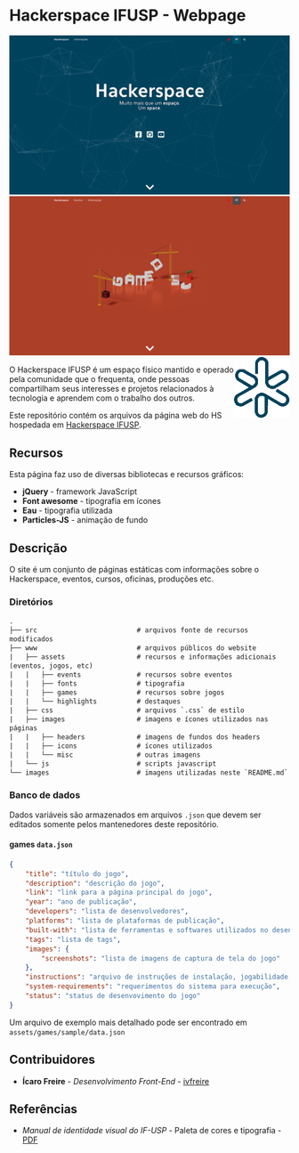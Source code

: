 # Hackerspace IFUSP - Webpage

<img src="images/screenshot.png"/>
<img src="images/screenshot_gamedev.png"/>

<img src="www/images/favicon.png" width="100px" align="right"/>

O Hackerspace IFUSP é um espaço físico mantido e operado pela comunidade que o frequenta, onde pessoas compartilham seus interesses e projetos relacionados à tecnologia e aprendem com o trabalho dos outros.

Este repositório contém os arquivos da página web do HS hospedada em [Hackerspace IFUSP](http://www2.if.usp.br/~hackersp).

## Recursos

Esta página faz uso de diversas bibliotecas e recursos gráficos:

* **jQuery** - framework JavaScript
* **Font awesome** - tipografia em ícones
* **Eau** - tipografia utilizada
* **Particles-JS** - animação de fundo

## Descrição

O site é um conjunto de páginas estáticas com informações sobre o Hackerspace, eventos, cursos, oficinas, produções etc.

### Diretórios

```
.
├── src                         # arquivos fonte de recursos modificados
├── www                         # arquivos públicos do website
|   ├── assets                  # recursos e informações adicionais (eventos, jogos, etc)
|   |   ├── events              # recursos sobre eventos
|   |   ├── fonts               # tipografia
|   |   ├── games               # recursos sobre jogos
|   |   └── highlights          # destaques
|   ├── css                     # arquivos `.css` de estilo
|   ├── images                  # imagens e ícones utilizados nas páginas
|   |   ├── headers             # imagens de fundos dos headers
|   |   ├── icons               # ícones utilizados
|   |   └── misc                # outras imagens
|   └── js                      # scripts javascript
└── images                      # imagens utilizadas neste `README.md`
```

### Banco de dados

Dados variáveis são armazenados em arquivos `.json` que devem ser editados somente pelos mantenedores deste repositório.

#### games `data.json`

```json
{
	"title": "título do jogo",
	"description": "descrição do jogo",
	"link": "link para a página principal do jogo",
	"year": "ano de publicação",
	"developers": "lista de desenvolvedores",
	"platforms": "lista de plataformas de publicação",
	"built-with": "lista de ferramentas e softwares utilizados no desenvolvimento",
	"tags": "lista de tags",
	"images": {
		"screenshots": "lista de imagens de captura de tela do jogo"
	},
	"instructions": "arquivo de instruções de instalação, jogabilidade, configurações etc",
	"system-requirements": "requerimentos do sistema para execução",
	"status": "status de desenvovimento do jogo"
}
```

Um arquivo de exemplo mais detalhado pode ser encontrado em `assets/games/sample/data.json`

## Contribuidores

* **Ícaro Freire** - *Desenvolvimento Front-End* - [ivfreire](https://github.com/ivfreire)

## Referências

* *Manual de identidade visual do IF-USP* - Paleta de cores e tipografia - [PDF](http://www.if.usp.br/pub/ifvisual/IFUSP/manual%20de%20identidade%20visual%20ifusp.pdf) 
